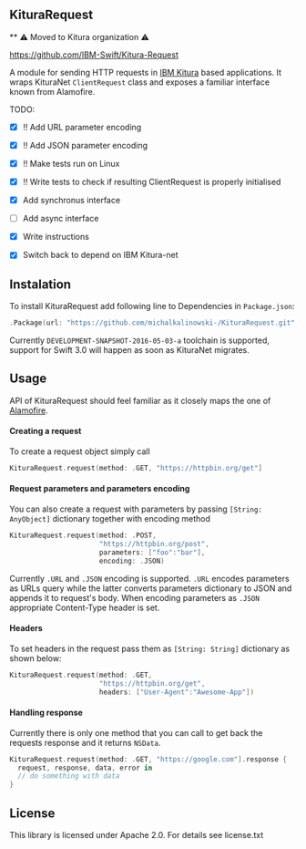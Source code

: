 KituraRequest
-------------

** ⚠️ Moved to Kitura organization ⚠️

https://github.com/IBM-Swift/Kitura-Request


A module for sending HTTP requests in [IBM Kitura](https://github.com/IBM-Swift/Kitura) based applications. It wraps KituraNet `ClientRequest` class and exposes a familiar interface known from Alamofire.

TODO:
- [x] !! Add URL parameter encoding
- [x] !! Add JSON parameter encoding 
- [x] !! Make tests run on Linux
- [x] !! Write tests to check if resulting ClientRequest is properly initialised
- [x] Add synchronus interface
- [ ] Add async interface
- [x] Write instructions
- [x] Switch back to depend on IBM Kitura-net
 

## Instalation
To install KituraRequest add following line to Dependencies in `Package.json`:

```swift
.Package(url: "https://github.com/michalkalinowski-/KituraRequest.git", majorVersion: 0)
```

Currently `DEVELOPMENT-SNAPSHOT-2016-05-03-a` toolchain is supported, support for Swift 3.0 will happen as soon as KituraNet migrates.

## Usage
API of KituraRequest should feel familiar as it closely maps the one of [Alamofire](https://github.com/Alamofire/Alamofire).

#### Creating a request
To create a request object simply call

```swift
KituraRequest.request(method: .GET, "https://httpbin.org/get"]
```

#### Request parameters and parameters encoding
You can also create a request with parameters by passing `[String: AnyObject]` dictionary together with encoding method

```swift
KituraRequest.request(method: .POST,
                      "https://httpbin.org/post",
                      parameters: ["foo":"bar"],
                      encoding: .JSON)
```

Currently `.URL` and `.JSON` encoding is supported. `.URL` encodes parameters as URLs query while the latter converts parameters dictionary to JSON and appends it to request's body. When encoding parameters as `.JSON` appropriate Content-Type header is set.


#### Headers
To set headers in the request pass them as `[String: String]` dictionary as shown below:

```swift
KituraRequest.request(method: .GET,
                      "https://httpbin.org/get",
                      headers: ["User-Agent":"Awesome-App"])
```

#### Handling response
Currently there is only one method that you can call to get back the requests response and it returns `NSData`.

```swift
KituraRequest.request(method: .GET, "https://google.com"].response {
  request, response, data, error in
  // do something with data
}
```

## License
This library is licensed under Apache 2.0. For details see license.txt
